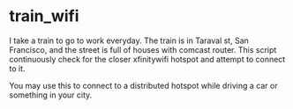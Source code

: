 # train_wifi

I take a train to go to work everyday. The train is in Taraval st, San Francisco, and the street is full of houses with comcast router. This script continuously check for the closer xfinitywifi hotspot and attempt to connect to it.

You may use this to connect to a distributed hotspot while driving a car or something in your city.
